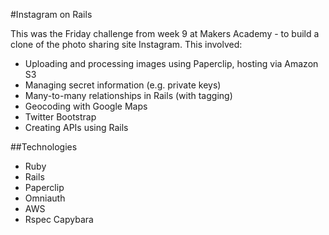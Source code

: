 #Instagram on Rails

This was the Friday challenge from week 9 at Makers Academy - to build a clone of the photo sharing site Instagram. This involved:

* Uploading and processing images using Paperclip, hosting via Amazon S3
* Managing secret information (e.g. private keys)
* Many-to-many relationships in Rails (with tagging)
* Geocoding with Google Maps
* Twitter Bootstrap
* Creating APIs using Rails

##Technologies

* Ruby
* Rails
* Paperclip
* Omniauth
* AWS
* Rspec Capybara
